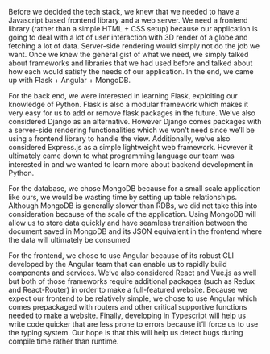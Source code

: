 Before we decided the tech stack, we knew that we needed to have a Javascript based frontend library and a web server. We need a frontend library (rather than a simple HTML + CSS setup) because our application is going to deal with a lot of user interaction with 3D render of a globe and fetching a lot of data. Server-side rendering would simply not do the job we want. Once we knew the general gist of what we need, we simply talked about frameworks and libraries that we had used before and talked about how each would satisfy the needs of our application. In the end, we came up with Flask + Angular + MongoDB.

For the back end, we were interested in learning Flask, exploiting our knowledge of Python. Flask is also a modular framework which makes it very easy for us to add or remove flask packages in the future. We’ve also considered Django as an alternative. However Django comes packages with a server-side rendering functionalities which we won’t need since we’ll be using a frontend library to handle the view. Additionally, we’ve also considered Express.js as a simple lightweight web framework. However it ultimately came down to what programming language our team was interested in and we wanted to learn more about backend development in Python.

For the database, we chose MongoDB because for a small scale application like ours, we would be wasting time by setting up table relationships. Although MongoDB is generally slower than RDBs, we did not take this into consideration because of the scale of the application. Using MongoDB will allow us to store data quickly and have seamless transition between the document saved in MongoDB and its JSON equivalent in the frontend where the data will ultimately be consumed

For the frontend, we chose to use Angular because of its robust CLI developed by the Angular team that can enable us to rapidly build components and services. We’ve also considered React and Vue.js as well but both of those frameworks require additional packages (such as Redux and React-Router) in order to make a full-featured website. Because we expect our frontend to be relatively simple, we chose to use Angular which comes prepackaged with routers and other critical supportive functions needed to make a website. Finally, developing in Typescript will help us write code quicker that are less prone to errors because it’ll force us to use the typing system. Our hope is that this will help us detect bugs during compile time rather than runtime.